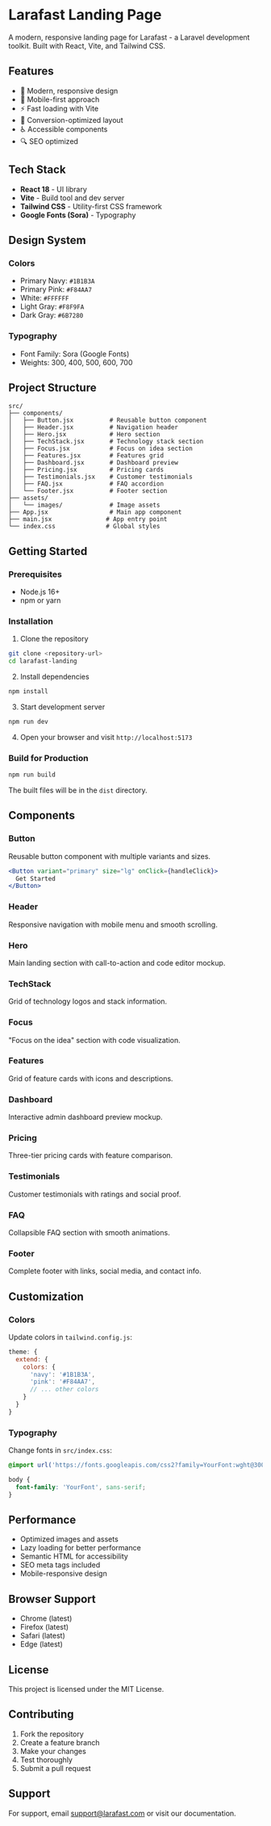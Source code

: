 # Larafast Landing Page

A modern, responsive landing page for Larafast - a Laravel development toolkit. Built with React, Vite, and Tailwind CSS.

## Features

- 🎨 Modern, responsive design
- 📱 Mobile-first approach
- ⚡ Fast loading with Vite
- 🎯 Conversion-optimized layout
- ♿ Accessible components
- 🔍 SEO optimized

## Tech Stack

- **React 18** - UI library
- **Vite** - Build tool and dev server
- **Tailwind CSS** - Utility-first CSS framework
- **Google Fonts (Sora)** - Typography

## Design System

### Colors
- Primary Navy: `#1B1B3A`
- Primary Pink: `#F84AA7`
- White: `#FFFFFF`
- Light Gray: `#F8F9FA`
- Dark Gray: `#6B7280`

### Typography
- Font Family: Sora (Google Fonts)
- Weights: 300, 400, 500, 600, 700

## Project Structure

```
src/
├── components/
│   ├── Button.jsx          # Reusable button component
│   ├── Header.jsx          # Navigation header
│   ├── Hero.jsx            # Hero section
│   ├── TechStack.jsx       # Technology stack section
│   ├── Focus.jsx           # Focus on idea section
│   ├── Features.jsx        # Features grid
│   ├── Dashboard.jsx       # Dashboard preview
│   ├── Pricing.jsx         # Pricing cards
│   ├── Testimonials.jsx    # Customer testimonials
│   ├── FAQ.jsx             # FAQ accordion
│   └── Footer.jsx          # Footer section
├── assets/
│   └── images/             # Image assets
├── App.jsx                 # Main app component
├── main.jsx               # App entry point
└── index.css              # Global styles
```

## Getting Started

### Prerequisites
- Node.js 16+ 
- npm or yarn

### Installation

1. Clone the repository
```bash
git clone <repository-url>
cd larafast-landing
```

2. Install dependencies
```bash
npm install
```

3. Start development server
```bash
npm run dev
```

4. Open your browser and visit `http://localhost:5173`

### Build for Production

```bash
npm run build
```

The built files will be in the `dist` directory.

## Components

### Button
Reusable button component with multiple variants and sizes.

```jsx
<Button variant="primary" size="lg" onClick={handleClick}>
  Get Started
</Button>
```

### Header
Responsive navigation with mobile menu and smooth scrolling.

### Hero
Main landing section with call-to-action and code editor mockup.

### TechStack
Grid of technology logos and stack information.

### Focus
"Focus on the idea" section with code visualization.

### Features
Grid of feature cards with icons and descriptions.

### Dashboard
Interactive admin dashboard preview mockup.

### Pricing
Three-tier pricing cards with feature comparison.

### Testimonials
Customer testimonials with ratings and social proof.

### FAQ
Collapsible FAQ section with smooth animations.

### Footer
Complete footer with links, social media, and contact info.

## Customization

### Colors
Update colors in `tailwind.config.js`:

```javascript
theme: {
  extend: {
    colors: {
      'navy': '#1B1B3A',
      'pink': '#F84AA7',
      // ... other colors
    }
  }
}
```

### Typography
Change fonts in `src/index.css`:

```css
@import url('https://fonts.googleapis.com/css2?family=YourFont:wght@300;400;500;600;700&display=swap');

body {
  font-family: 'YourFont', sans-serif;
}
```

## Performance

- Optimized images and assets
- Lazy loading for better performance
- Semantic HTML for accessibility
- SEO meta tags included
- Mobile-responsive design

## Browser Support

- Chrome (latest)
- Firefox (latest)
- Safari (latest)
- Edge (latest)

## License

This project is licensed under the MIT License.

## Contributing

1. Fork the repository
2. Create a feature branch
3. Make your changes
4. Test thoroughly
5. Submit a pull request

## Support

For support, email support@larafast.com or visit our documentation.